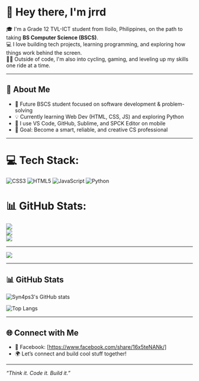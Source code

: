 # 👋 Hey there, I'm jrrd

🎓 I'm a Grade 12 TVL-ICT student from Iloilo, Philippines, on the path to taking **BS Computer Science (BSCS)**.  
💻 I love building tech projects, learning programming, and exploring how things work behind the screen.  
🚴‍♂️ Outside of code, I'm also into cycling, gaming, and leveling up my skills one ride at a time.

---

## 🚀 About Me
- 🧠 Future BSCS student focused on software development & problem-solving
- 💡 Currently learning Web Dev (HTML, CSS, JS) and exploring Python
- 🔧 I use VS Code, GitHub, Sublime, and SPCK Editor on mobile
- 🎯 Goal: Become a smart, reliable, and creative CS professional

---


# 💻 Tech Stack:
![CSS3](https://img.shields.io/badge/css3-%231572B6.svg?style=for-the-badge&logo=css3&logoColor=white) ![HTML5](https://img.shields.io/badge/html5-%23E34F26.svg?style=for-the-badge&logo=html5&logoColor=white) ![JavaScript](https://img.shields.io/badge/javascript-%23323330.svg?style=for-the-badge&logo=javascript&logoColor=%23F7DF1E) ![Python](https://img.shields.io/badge/python-3670A0?style=for-the-badge&logo=python&logoColor=ffdd54)
# 📊 GitHub Stats:
![](https://github-readme-stats.vercel.app/api?username=sRaizel&theme=synthwave&hide_border=false&include_all_commits=false&count_private=false)<br/>
![](https://nirzak-streak-stats.vercel.app/?user=sRaizel&theme=synthwave&hide_border=false)<br/>
![](https://github-readme-stats.vercel.app/api/top-langs/?username=sRaizel&theme=synthwave&hide_border=false&include_all_commits=false&count_private=false&layout=compact)

---
[![](https://visitcount.itsvg.in/api?id=sRaizel&icon=2&color=4)](https://visitcount.itsvg.in)

<!-- Proudly created with GPRM ( https://gprm.itsvg.in ) -->

---

## 📊 GitHub Stats

![Syn4ps3's GitHub stats](https://github-readme-stats.vercel.app/api?username=Syn4ps3&show_icons=true&theme=tokyonight)

![Top Langs](https://github-readme-stats.vercel.app/api/top-langs/?username=Syn4ps3&layout=compact&theme=tokyonight)

---

## 🌐 Connect with Me

- 📱 Facebook: [https://www.facebook.com/share/16x5teNANk/]
- 🌍 Let’s connect and build cool stuff together!

---

_“Think it. Code it. Build it.”_
